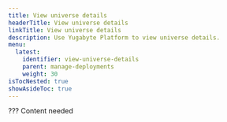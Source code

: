 ```yaml
---
title: View universe details
headerTitle: View universe details
linkTitle: View universe details
description: Use Yugabyte Platform to view universe details.
menu:
  latest:
    identifier: view-universe-details
    parent: manage-deployments
    weight: 30
isTocNested: true
showAsideToc: true
---
```


??? Content needed
